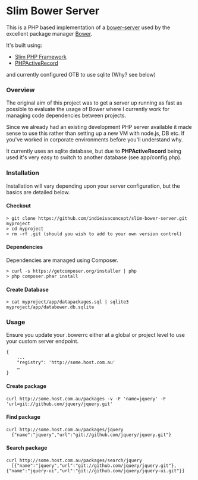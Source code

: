 # Slim Bower Server

This is a PHP based implementation of a [bower-server](https://github.com/twitter/bower-server) used by the excellent package manager [Bower](https://github.com/twitter/bower).

It's built using:

- [Slim PHP Framework](https://github.com/codeguy/Slim)
- [PHPActiveRecord](https://github.com/kla/php-activerecord)

and currently configured OTB to use sqlite (Why? see below)


### Overview

The original aim of this project was to get a server up running as fast as possible to evaluate the usage of Bower where I currently work for managing code dependencies between projects.

Since we already had an existing development PHP server available it made sense to use this rather than setting up a new VM with node.js, DB etc. If you've worked in corporate environments before you'll understand why.

It currently uses an sqlite database, but due to **PHPActiveRecord** being used it's very easy to switch to another database (see app/config.php).

### Installation

Installation will vary depending upon your server configuration, but the basics are detailed below.

#### Checkout

```
> git clone https://github.com/indieisaconcept/slim-bower-server.git myproject
> cd myproject
> rm -rf .git (should you wish to add to your own version control)
```

#### Dependencies

Dependencies are managed using Composer.

```
> curl -s https://getcomposer.org/installer | php
> php composer.phar install
```

#### Create Database

```
> cat myproject/app/datapackages.sql | sqlite3 myproject/app/databower.db.sqlite
```

### Usage

Ensure you update your .bowerrc either at a global or project level to use your custom server endpoint.

```
{
	...
	"registry": 'http://some.host.com.au'
	…
}
```

#### Create package

    curl http://some.host.com.au/packages -v -F 'name=jquery' -F 'url=git://github.com/jquery/jquery.git'

#### Find package

    curl http://some.host.com.au/packages/jquery
      {"name":"jquery","url":"git://github.com/jquery/jquery.git"}

#### Search package

    curl http://some.host.com.au/packages/search/jquery
      [{"name":"jquery","url":"git://github.com/jquery/jquery.git"}, {"name":"jquery-ui","url":"git://github.com/jquery/jquery-ui.git"}]
